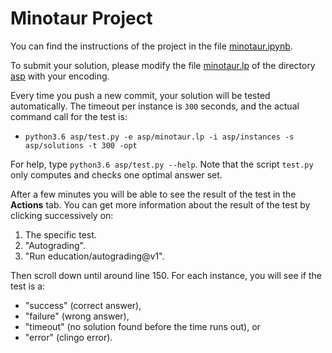 # Minotaur Project

You can find the instructions of the project in the file [minotaur.ipynb](minotaur.ipynb).

To submit your solution, please modify the file [minotaur.lp](asp/minotaur.lp) of the directory [asp](asp) with your encoding.

Every time you push a new commit, your solution will be tested automatically.
The timeout per instance is `300` seconds, and
the actual command call for the test is:
* ``python3.6 asp/test.py -e asp/minotaur.lp -i asp/instances -s asp/solutions -t 300 -opt``

For help, type `python3.6 asp/test.py --help`.
Note that the script `test.py` only computes and checks one optimal answer set.

After a few minutes you will be able to see the result of the test in the **Actions** tab.
You can get more information about the result of the test by clicking successively on:
1. The specific test.
2. "Autograding".
3. "Run education/autograding@v1".

Then scroll down until around line 150.
For each instance, you will see if the test is a:
* "success" (correct answer),
* "failure" (wrong answer),
* "timeout" (no solution found before the time runs out), or
* "error" (clingo error).
